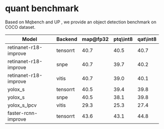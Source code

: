 # quant benchmark 

Based on Mqbench and UP , we provide an object detection benchmark on COCO dataset.

| Model                 | Backend   | map\@fp32 | ptq\int8 | qat\int8 |
|-----------------------|-----------|----------|-----------|----------|
| retinanet-r18-improve | tensorrt  | 40.7      | 40.5     | 40.7     |
| retinanet-r18-improve | snpe      | 40.7      | 39.7     | 40.2     |
| retinanet-r18-improve | vitis     | 40.7      | 39.0     | 40.1     |
| yolox_s               | tensorrt  | 40.5      | 39.4     | 39.8     |
| yolox_s               | snpe      | 40.5      | 38.1     | 39.8     |
| yolox_s_lpcv          | vitis     | 29.3      | 25.3     | 27.4     |
| faster-rcnn-improve   | tensorrt  | 43.6      | 43.1     | 44.8     |
